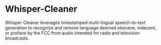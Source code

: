 # Whisper-Cleaner
Whisper Cleaner leverages timestamped multi-lingual speech-to-text generation to recognize and remove language deemed obscene, indecent, or profane by the FCC from audio intended for radio and television broadcasts.
